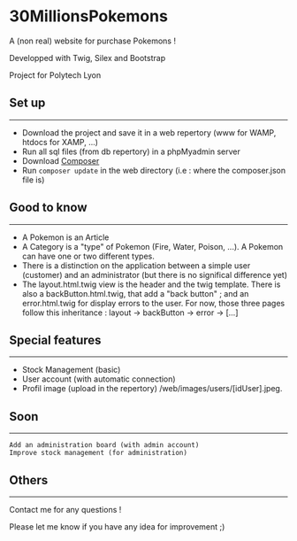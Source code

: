 # 30MillionsPokemons

A (non real) website for purchase Pokemons !

Developped with Twig, Silex and Bootstrap

Project for Polytech Lyon

## Set up
------------

* Download the project and save it in a web repertory (www for WAMP, htdocs for XAMP, ...)  
* Run all sql files (from db repertory) in a phpMyadmin server
* Download <a href="https://getcomposer.org/"> Composer </a>
* Run <code>composer update</code> in the web directory (i.e : where the composer.json file is)


## Good to know
---------------

- A Pokemon is an Article 
- A Category is a "type" of Pokemon (Fire, Water, Poison, ...). A Pokemon can have one or two different types.
- There is a distinction on the application between a simple user (customer) and an administrator (but there is no significal difference yet)
- The layout.html.twig view is the header and the twig template. There is also a backButton.html.twig, that add a "back button" ; and an error.html.twig for display errors to the user. For now, those three pages follow this inheritance : layout -> backButton -> error -> [...]

## Special features
---------------------

- Stock Management (basic)
- User account (with automatic connection)
- Profil image (upload in the repertory) /web/images/users/[idUser].jpeg. 

## Soon
----------

    Add an administration board (with admin account)
    Improve stock management (for administration)
    
## Others
------------

Contact me for any questions !

Please let me know if you have any idea for improvement ;)




